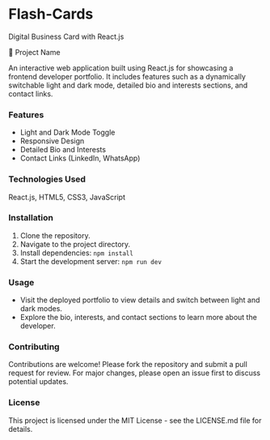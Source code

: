 # Flash-Cards
Digital Business Card with React.js

🚀 Project Name

An interactive web application built using React.js for showcasing a frontend developer portfolio. It includes features such as a dynamically switchable light and dark mode, detailed bio and interests sections, and contact links.

### Features
- Light and Dark Mode Toggle
- Responsive Design
- Detailed Bio and Interests
- Contact Links (LinkedIn, WhatsApp)

### Technologies Used
React.js, HTML5, CSS3, JavaScript

### Installation
1. Clone the repository.
2. Navigate to the project directory.
3. Install dependencies: `npm install`
4. Start the development server: `npm run dev`

### Usage
- Visit the deployed portfolio to view details and switch between light and dark modes.
- Explore the bio, interests, and contact sections to learn more about the developer.

### Contributing
Contributions are welcome! Please fork the repository and submit a pull request for review. For major changes, please open an issue first to discuss potential updates.

### License
This project is licensed under the MIT License - see the LICENSE.md file for details.
